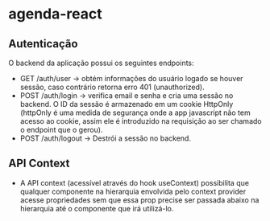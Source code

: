 # agenda-react

## Autenticação

O backend da aplicação possui os seguintes endpoints:

- GET /auth/user -> obtém informações do usuário logado se houver sessão, caso contrário retorna erro 401 (unauthorized).
- POST /auth/login -> verifica email e senha e cria uma sessão no backend. O ID da sessão é armazenado em um cookie HttpOnly (httpOnly é uma medida de segurança onde a app javascript não tem acesso ao cookie, assim ele é introduzido na requisição ao ser chamado o endpoint que o gerou).
- POST /auth/logout -> Destrói a sessão no backend.

## API Context

- A API context (acessível através do hook useContext) possibilita que qualquer componente na hierarquia envolvida pelo context provider acesse propriedades sem que essa prop precise ser passada abaixo na hierarquia até o componente que irá utilizá-lo.
